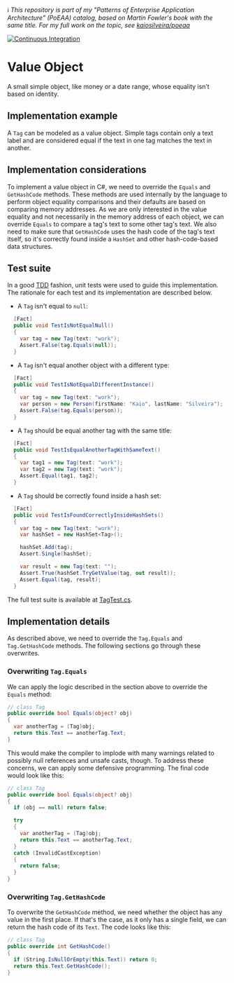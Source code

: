 ℹ️ _This repository is part of my "Patterns of Enterprise Application Architecture" (PoEAA) catalog, based on Martin Fowler's book with the same title. For my full work on the topic, see [kaiosilveira/poeaa](https://github.com/kaiosilveira/patterns-of-enterprise-application-architecture)_

[![Continuous Integration](https://github.com/kaiosilveira/csharp-value-object/actions/workflows/dotnet.yml/badge.svg)](https://github.com/kaiosilveira/csharp-value-object/actions/workflows/dotnet.yml)

# Value Object

A small simple object, like money or a date range, whose equality isn’t based on identity.

## Implementation example

A `Tag` can be modeled as a value object. Simple tags contain only a text label and are considered equal if the text in one tag matches the text in another.

## Implementation considerations

To implement a value object in C#, we need to override the `Equals` and `GetHashCode` methods. These methods are used internally by the language to perform object equality comparisons and their defaults are based on comparing memory addresses. As we are only interested in the value equality and not necessarily in the memory address of each object, we can override `Equals` to compare a tag's text to some other tag's text. We also need to make sure that `GetHashCode` uses the hash code of the tag's text itself, so it's correctly found inside a `HashSet` and other hash-code-based data structures.

## Test suite

In a good [TDD](https://github.com/kaiosilveira/test-driven-development) fashion, unit tests were used to guide this implementation. The rationale for each test and its implementation are described below.

- A `Tag` isn't equal to `null`:

```csharp
  [Fact]
  public void TestIsNotEqualNull()
  {
    var tag = new Tag(text: "work");
    Assert.False(tag.Equals(null));
  }
```

- A `Tag` isn't equal another object with a different type:

```csharp
  [Fact]
  public void TestIsNotEqualDifferentInstance()
  {
    var tag = new Tag(text: "work");
    var person = new Person(firstName: "Kaio", lastName: "Silveira");
    Assert.False(tag.Equals(person));
  }
```

- A `Tag` should be equal another tag with the same title:

```csharp
  [Fact]
  public void TestIsEqualAnotherTagWithSameText()
  {
    var tag1 = new Tag(text: "work");
    var tag2 = new Tag(text: "work");
    Assert.Equal(tag1, tag2);
  }
```

- A `Tag` should be correctly found inside a hash set:

```csharp
  [Fact]
  public void TestIsFoundCorrectlyInsideHashSets()
  {
    var tag = new Tag(text: "work");
    var hashSet = new HashSet<Tag>();

    hashSet.Add(tag);
    Assert.Single(hashSet);

    var result = new Tag(text: "");
    Assert.True(hashSet.TryGetValue(tag, out result));
    Assert.Equal(tag, result);
  }
```

The full test suite is available at [TagTest.cs](./PoEAAValueObject.Tests/TagTest.cs).

## Implementation details

As described above, we need to override the `Tag.Equals` and `Tag.GetHashCode` methods. The following sections go through these overwrites.

### Overwriting `Tag.Equals`

We can apply the logic described in the section above to override the `Equals` method:

```csharp
// class Tag
public override bool Equals(object? obj)
{
  var anotherTag = (Tag)obj;
  return this.Text == anotherTag.Text;
}
```

This would make the compiler to implode with many warnings related to possibly null references and unsafe casts, though. To address these concerns, we can apply some defensive programming. The final code would look like this:

```csharp
// class Tag
public override bool Equals(object? obj)
{
  if (obj == null) return false;

  try
  {
    var anotherTag = (Tag)obj;
    return this.Text == anotherTag.Text;
  }
  catch (InvalidCastException)
  {
    return false;
  }
}
```

### Overwriting `Tag.GetHashCode`

To overwrite the `GetHashCode` method, we need whether the object has any value in the first place. If that's the case, as it only has a single field, we can return the hash code of its `Text`. The code looks like this:

```csharp
// class Tag
public override int GetHashCode()
{
  if (String.IsNullOrEmpty(this.Text)) return 0;
  return this.Text.GetHashCode();
}
```
